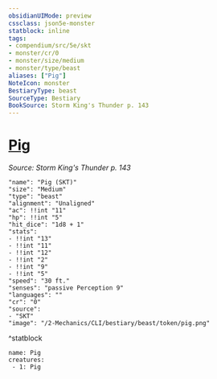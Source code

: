 ```yaml
---
obsidianUIMode: preview
cssclass: json5e-monster
statblock: inline
tags:
- compendium/src/5e/skt
- monster/cr/0
- monster/size/medium
- monster/type/beast
aliases: ["Pig"]
NoteIcon: monster
BestiaryType: beast
SourceType: Bestiary
BookSource: Storm King's Thunder p. 143
---
```

# [Pig](2-Mechanics/CLI/bestiary/beast/pig-skt.md)
*Source: Storm King's Thunder p. 143*  

```statblock
"name": "Pig (SKT)"
"size": "Medium"
"type": "beast"
"alignment": "Unaligned"
"ac": !!int "11"
"hp": !!int "5"
"hit_dice": "1d8 + 1"
"stats":
- !!int "13"
- !!int "11"
- !!int "12"
- !!int "2"
- !!int "9"
- !!int "5"
"speed": "30 ft."
"senses": "passive Perception 9"
"languages": ""
"cr": "0"
"source":
- "SKT"
"image": "/2-Mechanics/CLI/bestiary/beast/token/pig.png"
```
^statblock

```encounter-table
name: Pig
creatures:
 - 1: Pig
```
